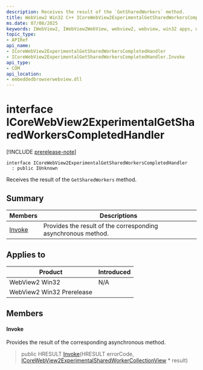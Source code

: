 ```yaml
---
description: Receives the result of the `GetSharedWorkers` method.
title: WebView2 Win32 C++ ICoreWebView2ExperimentalGetSharedWorkersCompletedHandler
ms.date: 07/08/2025
keywords: IWebView2, IWebView2WebView, webview2, webview, win32 apps, win32, edge, ICoreWebView2, ICoreWebView2Controller, browser control, edge html, ICoreWebView2ExperimentalGetSharedWorkersCompletedHandler
topic_type: 
- APIRef
api_name:
- ICoreWebView2ExperimentalGetSharedWorkersCompletedHandler
- ICoreWebView2ExperimentalGetSharedWorkersCompletedHandler.Invoke
api_type:
- COM
api_location:
- embeddedbrowserwebview.dll
---
```


# interface ICoreWebView2ExperimentalGetSharedWorkersCompletedHandler

[!INCLUDE [prerelease-note](../includes/prerelease-note.md)]

```
interface ICoreWebView2ExperimentalGetSharedWorkersCompletedHandler
  : public IUnknown
```

Receives the result of the `GetSharedWorkers` method.

## Summary

 Members                        | Descriptions
--------------------------------|---------------------------------------------
[Invoke](#invoke) | Provides the result of the corresponding asynchronous method.

## Applies to

Product                         | Introduced
--------------------------------|---------------------------------------------
WebView2 Win32            |    N/A
WebView2 Win32 Prerelease |    

## Members

#### Invoke

Provides the result of the corresponding asynchronous method.

> public HRESULT [Invoke](#invoke)(HRESULT errorCode, [ICoreWebView2ExperimentalSharedWorkerCollectionView](icorewebview2experimentalsharedworkercollectionview.md#icorewebview2experimentalsharedworkercollectionview) * result)

